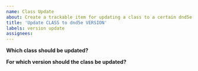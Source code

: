 ```yaml
---
name: Class Update
about: Create a trackable item for updating a class to a certain dnd5e version
title: 'Update CLASS to dnd5e VERSION'
labels: version update
assignees:
---
```


**Which class should be updated?**

**For which version should the class be updated?**
